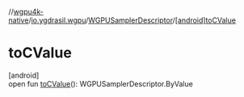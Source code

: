 //[wgpu4k-native](../../../index.md)/[io.ygdrasil.wgpu](../index.md)/[WGPUSamplerDescriptor](index.md)/[[android]toCValue]([android]to-c-value.md)

# toCValue

[android]\
open fun [toCValue]([android]to-c-value.md)(): WGPUSamplerDescriptor.ByValue
